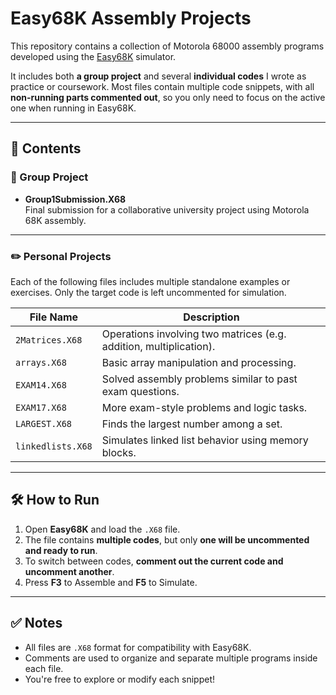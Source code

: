 # Easy68K Assembly Projects

This repository contains a collection of Motorola 68000 assembly programs developed using the [Easy68K](http://www.easy68k.com/) simulator.

It includes both **a group project** and several **individual codes** I wrote as practice or coursework. Most files contain multiple code snippets, with all **non-running parts commented out**, so you only need to focus on the active one when running in Easy68K.

---

## 📁 Contents

### 👥 Group Project
- **Group1Submission.X68**  
  Final submission for a collaborative university project using Motorola 68K assembly.

---

### ✏️ Personal Projects
Each of the following files includes multiple standalone examples or exercises. Only the target code is left uncommented for simulation.

| File Name        | Description                                      |
|------------------|--------------------------------------------------|
| `2Matrices.X68`  | Operations involving two matrices (e.g. addition, multiplication). |
| `arrays.X68`     | Basic array manipulation and processing.         |
| `EXAM14.X68`     | Solved assembly problems similar to past exam questions. |
| `EXAM17.X68`     | More exam-style problems and logic tasks.        |
| `LARGEST.X68`    | Finds the largest number among a set.            |
| `linkedlists.X68`| Simulates linked list behavior using memory blocks. |

---

## 🛠 How to Run

1. Open **Easy68K** and load the `.X68` file.
2. The file contains **multiple codes**, but only **one will be uncommented and ready to run**.
3. To switch between codes, **comment out the current code and uncomment another**.
4. Press **F3** to Assemble and **F5** to Simulate.

---

## ✅ Notes

- All files are `.X68` format for compatibility with Easy68K.
- Comments are used to organize and separate multiple programs inside each file.
- You're free to explore or modify each snippet!
